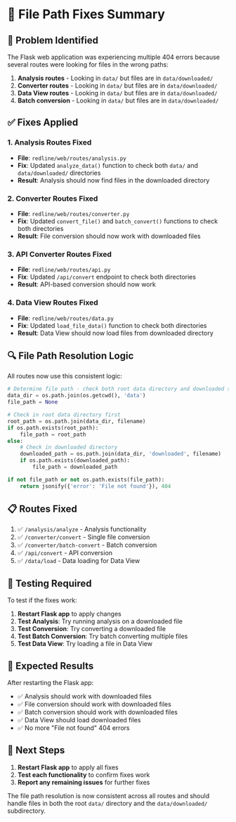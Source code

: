 # 🔧 File Path Fixes Summary

## 🎯 **Problem Identified**

The Flask web application was experiencing multiple 404 errors because several routes were looking for files in the wrong paths:

1. **Analysis routes** - Looking in `data/` but files are in `data/downloaded/`
2. **Converter routes** - Looking in `data/` but files are in `data/downloaded/`
3. **Data View routes** - Looking in `data/` but files are in `data/downloaded/`
4. **Batch conversion** - Looking in `data/` but files are in `data/downloaded/`

## ✅ **Fixes Applied**

### **1. Analysis Routes Fixed**
- **File**: `redline/web/routes/analysis.py`
- **Fix**: Updated `analyze_data()` function to check both `data/` and `data/downloaded/` directories
- **Result**: Analysis should now find files in the downloaded directory

### **2. Converter Routes Fixed**
- **File**: `redline/web/routes/converter.py`
- **Fix**: Updated `convert_file()` and `batch_convert()` functions to check both directories
- **Result**: File conversion should now work with downloaded files

### **3. API Converter Routes Fixed**
- **File**: `redline/web/routes/api.py`
- **Fix**: Updated `/api/convert` endpoint to check both directories
- **Result**: API-based conversion should now work

### **4. Data View Routes Fixed**
- **File**: `redline/web/routes/data.py`
- **Fix**: Updated `load_file_data()` function to check both directories
- **Result**: Data View should now load files from downloaded directory

## 🔍 **File Path Resolution Logic**

All routes now use this consistent logic:

```python
# Determine file path - check both root data directory and downloaded subdirectory
data_dir = os.path.join(os.getcwd(), 'data')
file_path = None

# Check in root data directory first
root_path = os.path.join(data_dir, filename)
if os.path.exists(root_path):
    file_path = root_path
else:
    # Check in downloaded directory
    downloaded_path = os.path.join(data_dir, 'downloaded', filename)
    if os.path.exists(downloaded_path):
        file_path = downloaded_path

if not file_path or not os.path.exists(file_path):
    return jsonify({'error': 'File not found'}), 404
```

## 📋 **Routes Fixed**

1. ✅ `/analysis/analyze` - Analysis functionality
2. ✅ `/converter/convert` - Single file conversion
3. ✅ `/converter/batch-convert` - Batch conversion
4. ✅ `/api/convert` - API conversion
5. ✅ `/data/load` - Data loading for Data View

## 🧪 **Testing Required**

To test if the fixes work:

1. **Restart Flask app** to apply changes
2. **Test Analysis**: Try running analysis on a downloaded file
3. **Test Conversion**: Try converting a downloaded file
4. **Test Batch Conversion**: Try batch converting multiple files
5. **Test Data View**: Try loading a file in Data View

## 🚀 **Expected Results**

After restarting the Flask app:
- ✅ Analysis should work with downloaded files
- ✅ File conversion should work with downloaded files
- ✅ Batch conversion should work with downloaded files
- ✅ Data View should load downloaded files
- ✅ No more "File not found" 404 errors

## 🔄 **Next Steps**

1. **Restart Flask app** to apply all fixes
2. **Test each functionality** to confirm fixes work
3. **Report any remaining issues** for further fixes

The file path resolution is now consistent across all routes and should handle files in both the root `data/` directory and the `data/downloaded/` subdirectory.
